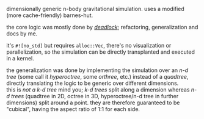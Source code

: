 dimensionally generic n-body gravitational simulation.
uses a modified (more cache-friendly) barnes-hut.

the core logic was mostly done by [_deadlock_](https://github.com/DeadlockCode);
refactoring, generalization and docs by me.

it's `#![no_std]` but requires `alloc::Vec`, there's no visualization or
parallelization, so the simulation can be directly transplanted and executed in
a kernel.

the generalization was done by implementing the simulation over an _n-d tree_
(some call it _hyperoctree_, some _orthree_, etc.) instead of a _quadtree_,
directly translating the logic to be generic over different dimensions.  
this is _not a k-d tree_ mind you; _k-d trees_ split along a dimension whereas
_n-d trees_ (quadtree in 2D, octree in 3D, hyperoctree/n-d tree in further
dimensions) split around a point. they are therefore guaranteed to be "cubical",
having the aspect ratio of 1:1 for each side.
